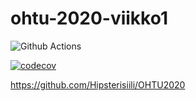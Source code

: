 # ohtu-2020-viikko1
![Github Actions](https://github.com/Hipsterisiili/ohtu-2020-viikko1/workflows/Java%20CI%20with%20Gradle/badge.svg)

[![codecov](https://codecov.io/gh/Hipsterisiili/ohtu-2020-viikko1/branch/main/graph/badge.svg?token=KT1BP0VNFV)](https://codecov.io/gh/Hipsterisiili/ohtu-2020-viikko1)

https://github.com/Hipsterisiili/OHTU2020
